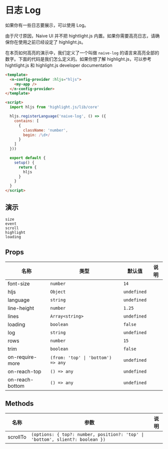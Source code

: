 # 日志 Log

<!--single-column-->

如果你有一些日志要展示，可以使用 Log。

<n-alert title="注意" type="warning" style="margin-bottom: 16px;">
  由于尺寸原因，Naive UI 并不把 hightlight.js 内置。如果你需要高亮日志，请确保你在使用之前已经设定了 highlight.js。
</n-alert>

在本页如何高亮的演示中，我们定义了一个叫做 `naive-log` 的语言来高亮全部的数字。下面的代码是我们怎么定义的。如果你想了解 highlight.js，可以参考 <n-a href="https://highlightjs.org/">hightlight.js</n-a> 和 <n-a href="https://highlightjs.readthedocs.io/en/latest/index.html">highlight.js developer documentation</n-a>

```html
<template>
  <n-config-provider :hljs="hljs">
    <my-app />
  </n-config-provider>
</template>

<script>
  import hljs from 'highlight.js/lib/core'

  hljs.registerLanguage('naive-log', () => ({
    contains: [
      {
        className: 'number',
        begin: /\d+/
      }
    ]
  }))

  export default {
    setup() {
      return {
        hljs
      }
    }
  }
</script>
```

## 演示

```demo
size
event
scroll
highlight
loading
```

## Props

| 名称            | 类型                               | 默认值      | 说明 |
| --------------- | ---------------------------------- | ----------- | ---- |
| font-size       | `number`                           | `14`        |      |
| hljs            | `Object`                           | `undefined` |      |
| language        | `string`                           | `undefined` |      |
| line-height     | `number`                           | `1.25`      |      |
| lines           | `Array<string>`                    | `undefined` |      |
| loading         | `boolean`                          | `false`     |      |
| log             | `string`                           | `undefined` |      |
| rows            | `number`                           | `15`        |      |
| trim            | `boolean`                          | `false`     |      |
| on-require-more | `(from: 'top' \| 'bottom') => any` | `undefined` |      |
| on-reach-top    | `() => any`                        | `undefined` |      |
| on-reach-bottom | `() => any`                        | `undefined` |      |

## Methods

| 名称 | 参数 | 说明 |
| --- | --- | --- |
| scrollTo | `(options: { top?: number, position?: 'top' \| 'bottom', slient?: boolean })` |  |
